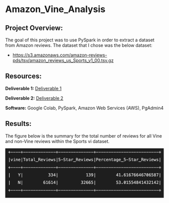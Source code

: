 # Amazon_Vine_Analysis

## Project Overview:

The goal of this project was to use PySpark in order to extract a dataset from Amazon reviews. The dataset that I chose was the below dataset:

* https://s3.amazonaws.com/amazon-reviews-pds/tsv/amazon_reviews_us_Sports_v1_00.tsv.gz

## Resources:

**Deliverable 1:** [Deliverable 1](https://github.com/matthubb17/Amazon_Vine_Analysis/blob/main/Amazon_Reviews_ETL.ipynb)

**Deliverable 2:** [Deliverable 2](https://github.com/matthubb17/Amazon_Vine_Analysis/blob/main/Vine_Review_Analysis.ipynb)


**Software:** Google Colab, PySpark, Amazon Web Services (AWS), PgAdmin4


## Results:

The figure below is the summary for the total number of reviews for all Vine and non-Vine reviews within the Sports vi dataset.

![Image 1](https://github.com/matthubb17/Amazon_Vine_Analysis/blob/main/Images/Summary%20Image.png)


